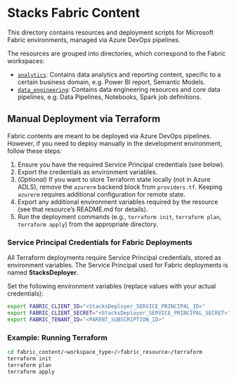 # Stacks Fabric Content

This directory contains resources and deployment scripts for Microsoft Fabric environments, managed via Azure DevOps pipelines.

The resources are grouped into directories, which correspond to the Fabric workspaces:

- [`analytics`](./analytics/README.md): Contains data analytics and reporting content, specific to a certain business domain, e.g. Power BI report, Semantic Models.
- [`data_engineering`](./data_engineering/README.md): Contains data engineering resources and core data pipelines, e.g. Data Pipelines, Notebooks, Spark job definitions.


## Manual Deployment via Terraform

Fabric contents are meant to be deployed via Azure DevOps pipelines. However, if you need to deploy manually in the development environment, follow these steps:

1. Ensure you have the required Service Principal credentials (see below).
2. Export the credentials as environment variables.
3. *(Optional)* If you want to store Terraform state locally (not in Azure ADLS), remove the `azurerm` backend block from `providers.tf`. Keeping `azurerm` requires additional configuration for remote state.
4. Export any additional environment variables required by the resource (see that resource’s README.md for details).
5. Run the deployment commands (e.g., `terraform init`, `terraform plan`, `terraform apply`) from the appropriate directory.

### Service Principal Credentials for Fabric Deployments

All Terraform deployments require Service Principal credentials, stored as environment variables.
The Service Principal used for Fabric deployments is named **StacksDeployer**.

Set the following environment variables (replace values with your actual credentials):

```sh
export FABRIC_CLIENT_ID="<StacksDeployer_SERVICE_PRINCIPAL_ID>"
export FABRIC_CLIENT_SECRET="<StacksDeployer_SERVICE_PRINCIPAL_SECRET>"
export FABRIC_TENANT_ID="<PARENT_SUBSCRIPTION_ID>"
```

### Example: Running Terraform

```sh
cd fabric_content/<workspace_type>/<fabric_resource>/terraform
terraform init
terraform plan
terraform apply
```
